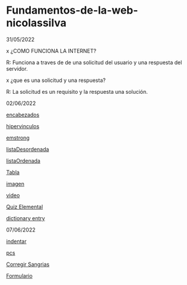 # Fundamentos-de-la-web-nicolassilva

31/05/2022

x ¿COMO FUNCIONA LA INTERNET?

R: Funciona a traves de de una solicitud del usuario y una respuesta del servidor.

x ¿que es una solicitud y una respuesta?

R: La solicitud es un requisito y la respuesta una solución.

02/06/2022

<a href="ElementosTexto/encabezados.html">encabezados</a>

<a href="ElementosTexto/hipervinculos.html">hipervinculos</a>

<a href="ElementosTexto/Emstrong.html">emstrong</a>

<a href="listas y tablas/listaDesordenada.html">listaDesordenada</a>

<a href="listas y tablas/ListaOrdenada.html">listaOrdenada</a>

<a href="listas y tablas/tabla.html">Tabla</a>

<a href="imagen y video/imagen.html">imagen</a>

<a href="imagen y video/video.html">video</a>

<a href="QuizElemental.html">Quiz Elemental</a>

<a href="Entrada-de-diccionario/EntradaDeDiccionario.html">dictionary entry</a>

07/06/2022

<a href="indentar.html">indentar</a>

<a href="pcs.html">pcs</a>

<a href="CorregirSangrias">Corregir Sangrias</a>

<a href="formulario.html">Formulario</a>

